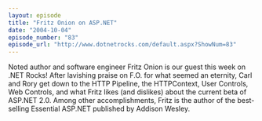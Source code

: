 ```yaml
---
layout: episode
title: "Fritz Onion on ASP.NET"
date: "2004-10-04"
episode_number: "83"
episode_url: "http://www.dotnetrocks.com/default.aspx?ShowNum=83"
---
```


Noted author and software engineer Fritz Onion is our guest this week on .NET Rocks! After lavishing praise on F.O. for what seemed an eternity, Carl and Rory get down to the HTTP Pipeline, the HTTPContext, User Controls, Web Controls, and what Fritz likes (and dislikes) about the current beta of ASP.NET 2.0. Among other accomplishments, Fritz is the author of the best-selling Essential ASP.NET published by Addison Wesley.
